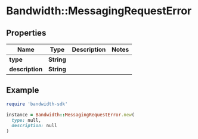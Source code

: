 # Bandwidth::MessagingRequestError

## Properties

| Name | Type | Description | Notes |
| ---- | ---- | ----------- | ----- |
| **type** | **String** |  |  |
| **description** | **String** |  |  |

## Example

```ruby
require 'bandwidth-sdk'

instance = Bandwidth::MessagingRequestError.new(
  type: null,
  description: null
)
```

